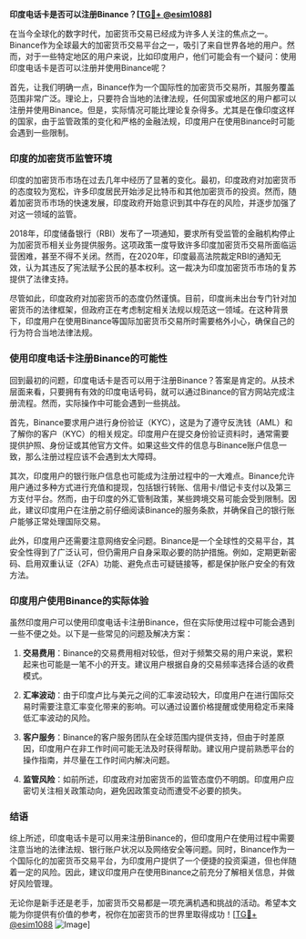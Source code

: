 **印度电话卡是否可以注册Binance？[[TG💪+ @esim1088](https://t.me/s/esim1088)]**

在当今全球化的数字时代，加密货币交易已经成为许多人关注的焦点之一。Binance作为全球最大的加密货币交易平台之一，吸引了来自世界各地的用户。然而，对于一些特定地区的用户来说，比如印度用户，他们可能会有一个疑问：使用印度电话卡是否可以注册并使用Binance呢？

首先，让我们明确一点，Binance作为一个国际性的加密货币交易所，其服务覆盖范围非常广泛。理论上，只要符合当地的法律法规，任何国家或地区的用户都可以注册并使用Binance。但是，实际情况可能比理论复杂得多。尤其是在像印度这样的国家，由于监管政策的变化和严格的金融法规，印度用户在使用Binance时可能会遇到一些限制。

### 印度的加密货币监管环境

印度的加密货币市场在过去几年中经历了显著的变化。最初，印度政府对加密货币的态度较为宽松，许多印度居民开始涉足比特币和其他加密货币的投资。然而，随着加密货币市场的快速发展，印度政府开始意识到其中存在的风险，并逐步加强了对这一领域的监管。

2018年，印度储备银行（RBI）发布了一项通知，要求所有受监管的金融机构停止为加密货币相关业务提供服务。这项政策一度导致许多印度加密货币交易所面临运营困难，甚至不得不关闭。然而，在2020年，印度最高法院裁定RBI的通知无效，认为其违反了宪法赋予公民的基本权利。这一裁决为印度加密货币市场的复苏提供了法律支持。

尽管如此，印度政府对加密货币的态度仍然谨慎。目前，印度尚未出台专门针对加密货币的法律框架，但政府正在考虑制定相关法规以规范这一领域。在这种背景下，印度用户在使用Binance等国际加密货币交易所时需要格外小心，确保自己的行为符合当地法律法规。

### 使用印度电话卡注册Binance的可能性

回到最初的问题，印度电话卡是否可以用于注册Binance？答案是肯定的。从技术层面来看，只要拥有有效的印度电话号码，就可以通过Binance的官方网站完成注册流程。然而，实际操作中可能会遇到一些挑战。

首先，Binance要求用户进行身份验证（KYC），这是为了遵守反洗钱（AML）和了解你的客户（KYC）的相关规定。印度用户在提交身份验证资料时，通常需要提供护照、身份证或其他官方文件。如果这些文件的信息与Binance账户信息一致，那么注册过程应该不会遇到太大障碍。

其次，印度用户的银行账户信息也可能成为注册过程中的一大难点。Binance允许用户通过多种方式进行充值和提现，包括银行转账、信用卡/借记卡支付以及第三方支付平台。然而，由于印度的外汇管制政策，某些跨境交易可能会受到限制。因此，建议印度用户在注册之前仔细阅读Binance的服务条款，并确保自己的银行账户能够正常处理国际交易。

此外，印度用户还需要注意网络安全问题。Binance是一个全球性的交易平台，其安全性得到了广泛认可，但仍需用户自身采取必要的防护措施。例如，定期更新密码、启用双重认证（2FA）功能、避免点击可疑链接等，都是保护账户安全的有效方法。

### 印度用户使用Binance的实际体验

虽然印度用户可以使用印度电话卡注册Binance，但在实际使用过程中可能会遇到一些不便之处。以下是一些常见的问题及解决方案：

1. **交易费用**：Binance的交易费用相对较低，但对于频繁交易的用户来说，累积起来也可能是一笔不小的开支。建议用户根据自身的交易频率选择合适的收费模式。
   
2. **汇率波动**：由于印度卢比与美元之间的汇率波动较大，印度用户在进行国际交易时需要注意汇率变化带来的影响。可以通过设置价格提醒或使用稳定币来降低汇率波动的风险。

3. **客户服务**：Binance的客户服务团队在全球范围内提供支持，但由于时差原因，印度用户在非工作时间可能无法及时获得帮助。建议用户提前熟悉平台的操作指南，并尽量在工作时间内解决问题。

4. **监管风险**：如前所述，印度政府对加密货币的监管态度仍不明朗。印度用户应密切关注相关政策动向，避免因政策变动而遭受不必要的损失。

### 结语

综上所述，印度电话卡是可以用来注册Binance的，但印度用户在使用过程中需要注意当地的法律法规、银行账户状况以及网络安全等问题。同时，Binance作为一个国际化的加密货币交易平台，为印度用户提供了一个便捷的投资渠道，但也伴随着一定的风险。因此，建议印度用户在使用Binance之前充分了解相关信息，并做好风险管理。

无论你是新手还是老手，加密货币交易都是一项充满机遇和挑战的活动。希望本文能为你提供有价值的参考，祝你在加密货币的世界里取得成功！[[TG💪+ @esim1088](https://t.me/s/esim1088) ![Image](https://i.postimg.cc/4NQfJmqS/Snipaste-2025-05-13-00-14-12.png)]